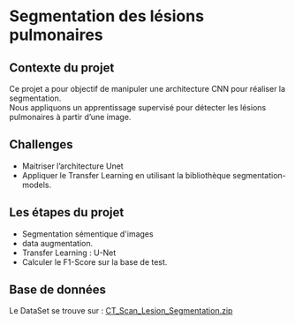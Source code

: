 # Segmentation des lésions pulmonaires

## Contexte du projet</br>
Ce projet a pour objectif de manipuler une architecture CNN pour réaliser la segmentation.</br>
Nous appliquons un apprentissage supervisé pour détecter les lésions pulmonaires à partir d’une image.</br>

## Challenges</br>
- Maitriser l’architecture Unet</br>
- Appliquer le Transfer Learning en utilisant la bibliothèque segmentation-models.</br>

## Les étapes du projet
- Segmentation sémentique d'images
- data augmentation.
- Transfer Learning : U-Net
- Calculer le F1-Score sur la base de test.

## Base de données
Le DataSet se trouve sur : [CT_Scan_Lesion_Segmentation.zip](https://drive.google.com/file/d/1h7KxcDv0E2ISM1kc2gSQHHl9RCHcBeiU/view?usp=sharing)
</br>



